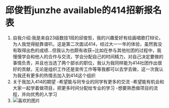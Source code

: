 # 邱俊哲junzhe available的414招新报名表  
1. 自我介绍:我是来自23级数技1班的邱俊哲，我的兴趣爱好有绘画唱歌打辩论，为人我觉得挺靠谱叭，这是第二次面试414，经过大一一年的体验，虽然我没有取得出色的成绩...但我认为也颇有收获~比如在参与其他社团的过程中，我慢慢学会和他人的合作与交流，学会分配自己的时间精力，对自己决定要做的事情负责，并且也当选了两个部长的职位，我认为我同样能为414社团作出很好的贡献，无论是组织工作还是宣传工作等等我都可以去学去做，这一次我认为我还有更多的热情去加入到414这个组织
2. 关于我加入414的期望
-希望能与同专业的同学有更多的交流
-希望能有机会和大家一起学着做项目，把更多时间分配给专业的学习
-想要熟悉做项目的流程，并向优秀的人学习
3. ![喜欢的图片](https://github.com/user-attachments/assets/b345bb16-50ac-494b-979e-6081d5a4806c)

